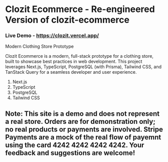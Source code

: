 # Clozit Ecommerce - Re-engineered Version of clozit-ecommerce
### Live Demo - https://clozit.vercel.app/
Modern Clothing Store Prototype

Clozit Ecommerce is a modern, full-stack prototype for a clothing store, built to showcase best practices in web development. This project leverages Next.js, TypeScript, PostgreSQL (with Prisma), Tailwind CSS, and TanStack Query for a seamless developer and user experience.

1. Next.js
2. TypeScript
3. PostgreSQL
4. Tailwind CSS

## Note: This site is a demo and does not represent a real store. Orders are for demonstration only; no real products or payments are involved. Stripe Payments are a mock of the real flow of payemnt using the card 4242 4242 4242 4242. Your feedback and suggestions are welcome!
